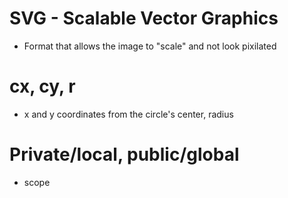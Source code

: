 # SVG - Scalable Vector Graphics
- Format that allows the image to "scale" and not look pixilated


# cx, cy, r
- x and y coordinates from the circle's center, radius



# Private/local, public/global
- scope
